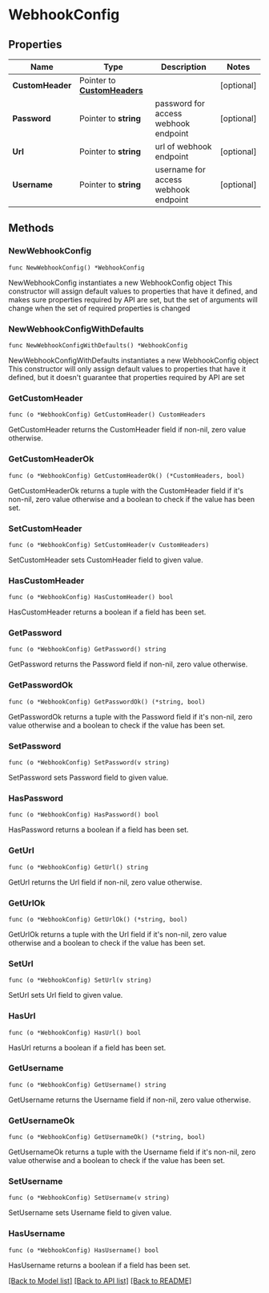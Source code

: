 # WebhookConfig

## Properties

Name | Type | Description | Notes
------------ | ------------- | ------------- | -------------
**CustomHeader** | Pointer to [**CustomHeaders**](CustomHeaders.md) |  | [optional] 
**Password** | Pointer to **string** | password for access webhook endpoint | [optional] 
**Url** | Pointer to **string** | url of webhook endpoint | [optional] 
**Username** | Pointer to **string** | username for access webhook endpoint | [optional] 

## Methods

### NewWebhookConfig

`func NewWebhookConfig() *WebhookConfig`

NewWebhookConfig instantiates a new WebhookConfig object
This constructor will assign default values to properties that have it defined,
and makes sure properties required by API are set, but the set of arguments
will change when the set of required properties is changed

### NewWebhookConfigWithDefaults

`func NewWebhookConfigWithDefaults() *WebhookConfig`

NewWebhookConfigWithDefaults instantiates a new WebhookConfig object
This constructor will only assign default values to properties that have it defined,
but it doesn't guarantee that properties required by API are set

### GetCustomHeader

`func (o *WebhookConfig) GetCustomHeader() CustomHeaders`

GetCustomHeader returns the CustomHeader field if non-nil, zero value otherwise.

### GetCustomHeaderOk

`func (o *WebhookConfig) GetCustomHeaderOk() (*CustomHeaders, bool)`

GetCustomHeaderOk returns a tuple with the CustomHeader field if it's non-nil, zero value otherwise
and a boolean to check if the value has been set.

### SetCustomHeader

`func (o *WebhookConfig) SetCustomHeader(v CustomHeaders)`

SetCustomHeader sets CustomHeader field to given value.

### HasCustomHeader

`func (o *WebhookConfig) HasCustomHeader() bool`

HasCustomHeader returns a boolean if a field has been set.

### GetPassword

`func (o *WebhookConfig) GetPassword() string`

GetPassword returns the Password field if non-nil, zero value otherwise.

### GetPasswordOk

`func (o *WebhookConfig) GetPasswordOk() (*string, bool)`

GetPasswordOk returns a tuple with the Password field if it's non-nil, zero value otherwise
and a boolean to check if the value has been set.

### SetPassword

`func (o *WebhookConfig) SetPassword(v string)`

SetPassword sets Password field to given value.

### HasPassword

`func (o *WebhookConfig) HasPassword() bool`

HasPassword returns a boolean if a field has been set.

### GetUrl

`func (o *WebhookConfig) GetUrl() string`

GetUrl returns the Url field if non-nil, zero value otherwise.

### GetUrlOk

`func (o *WebhookConfig) GetUrlOk() (*string, bool)`

GetUrlOk returns a tuple with the Url field if it's non-nil, zero value otherwise
and a boolean to check if the value has been set.

### SetUrl

`func (o *WebhookConfig) SetUrl(v string)`

SetUrl sets Url field to given value.

### HasUrl

`func (o *WebhookConfig) HasUrl() bool`

HasUrl returns a boolean if a field has been set.

### GetUsername

`func (o *WebhookConfig) GetUsername() string`

GetUsername returns the Username field if non-nil, zero value otherwise.

### GetUsernameOk

`func (o *WebhookConfig) GetUsernameOk() (*string, bool)`

GetUsernameOk returns a tuple with the Username field if it's non-nil, zero value otherwise
and a boolean to check if the value has been set.

### SetUsername

`func (o *WebhookConfig) SetUsername(v string)`

SetUsername sets Username field to given value.

### HasUsername

`func (o *WebhookConfig) HasUsername() bool`

HasUsername returns a boolean if a field has been set.


[[Back to Model list]](../../README.md#documentation-for-models) [[Back to API list]](../../README.md#documentation-for-api-endpoints) [[Back to README]](../../README.md)


